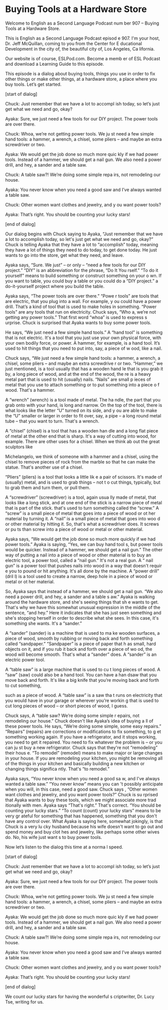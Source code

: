 # Buying Tools at a Hardware Store

Welcome to English as a Second Language Podcast num ber 907 – Buying Tools at a Hardware Store.  

This is English as a Second Language Podcast episod e 907. I'm your host, Dr. Jeff McQuillan, coming to you from the Center for E ducational Development in the city of, the beautiful city of, Los Angeles, Ca lifornia.  

Our website is of course, ESLPod.com. Become a memb er of ESL Podcast and download a Learning Guide to this episode.  

This episode is a dialog about buying tools, things  you use in order to fix other things or make other things, at a hardware store, a  place where you buy tools. Let’s get started.  

[start of dialog] 

Chuck:  Just remember that we have a lot to accompl ish today, so let’s just get what we need and go, okay? 

Ayaka:  Sure, we just need a few tools for our DIY project.  The power tools are over there. 

Chuck:  Whoa, we’re not getting power tools.  We ju st need a few simple hand tools:  a hammer, a wrench, a chisel, some pliers –  and maybe an extra screwdriver or two. 

Ayaka:  We would get the job done so much more quic kly if we had power tools. Instead of a hammer, we should get a nail gun.  We also need a power drill, and hey, a sander and a table saw. 

Chuck:  A table saw?!  We’re doing some simple repa irs, not remodeling our house. 

Ayaka:  You never know when you need a good saw and  I’ve always wanted a table saw.   

Chuck:  Other women want clothes and jewelry, and y ou want power tools? 

Ayaka:  That’s right.  You should be counting your lucky stars! 

[end of dialog] 

Our dialog begins with Chuck saying to Ayaka, “Just  remember that we have a lot to accomplish today, so let's just get what we need and go, okay?” Chuck is telling Ayaka that they have a lot to “accomplish” today, meaning they have a lot of things they need to do today, to get done today.  He just wants to go into the store, get what they need, and leave.  

Ayaka says, “Sure. We just” – or only – “need a few  tools for our DIY project.” “DIY” is an abbreviation for the phrase, “Do It You rself.” “To do it yourself” means to build something or construct something on your o wn. If you want to table, you could buy a table or you could do a “DIY project.” a do-it-yourself project where you build the table.  

Ayaka says, “The power tools are over there.” “Powe r tools” are tools that are electric, that you plug into a wall. For example, y ou could have a power drill. That’s a kind of tool that is used to make holes in  something. “Power tools” are any tools that run on electricity. Chuck says, “Who a, we’re not getting any power tools.” That first word “whoa” is used to express s urprise. Chuck is surprised that Ayaka wants to buy some power tools.  

He says, “We just need a few simple hand tools.” A “hand tool” is something that is not electric. It's a tool that you just use your  own physical force, with your own bodily force, or power. A hammer, for example, is a  hand tool. It’s used to hit things that you need to put into, say, a piece of w ood, like a nail.  

Chuck says, “We just need a few simple hand tools: a hammer, a wrench, a chisel, some pliers – and maybe an extra screwdrive r or two. “Hammer,” we just mentioned, is a tool usually that has a wooden hand le that is you grab it by, a long piece of wood, and at the end of the wood, the re is a heavy metal part that is used to hit (usually) nails. “Nails” are small p ieces of metal that you use to attach something or to put something into a piece o f wood. That's a hammer.  

A “wrench” (wrench) is a tool made of metal. The ha ndle, the part that you grab onto with your hand, is long and narrow. On the top  of the tool, there is what looks like the letter “U” turned on its side, and y ou are able to make the “U” smaller or larger in order to fit over, say, a pipe  – a long round metal tube – that you want to turn. That's a wrench.  

A “chisel” (chisel) is a tool that has a wooden han dle and a long flat piece of metal at the other end that is sharp. It's a way of  cutting into wood, for example. There are other uses for a chisel. When we think ab out the great sculptors like  

Michelangelo, we think of someone with a hammer and  a chisel, using the chisel to remove pieces of rock from the marble so that he  can make the statue. That's another use of a chisel.  

“Pliers” (pliers) is a tool that looks a little lik e a pair of scissors. It's made of (usually) metal, and is used to grab things – not t o cut things, typically, but to grab them and turn them, or pull them.  

A “screwdriver” (screwdriver) is a tool, again usua lly made of metal, that looks like a long stick, and at one end of the stick is a  narrow piece of metal that is part of the stick. that's used to turn something called the “screw.” A “screw” is a small piece of metal that goes into a piece of wood or ot her material by turning  it. A “nail” is a small piece of metal that goes into woo d or other material by hitting  it. So, that's what a screwdriver does. It screws or pu ts than screw into a piece of wood or metal or other material.  

Ayaka says, “We would get the job done so much more  quickly if we had power tools.” Ayaka is saying, “Yes, we can buy hand tool s, but power tools would be quicker. Instead of a hammer, we should get a nail gun.” The other way of putting a nail into a piece of wood or other material is to  buy an electric tool, a power tool, called a “nail gun.” It's not a real gun. A “ nail gun” is a power tool that pushes nails into wood in a way that doesn't requir e you to pound or hit anything. It's all done by the machine. A “power drill” (dril l) is a tool used to create a narrow, deep hole in a piece of wood or metal or ot her material.  

So, Ayaka says that instead of a hammer, we should get a nail gun. “We also need a power drill, and hey, a sander and a table s aw.” Ayaka is walking around the hardware store, and she's seeing things that sh e wants to get. That's why we have this somewhat unusual expression in the middle  of the sentence, “and hey.” Here it indicates that she has just seen something and she's stopping herself in order to describe what she sees. In this case, it's  something she wants. It's a “sander.”  

A “sander” (sander) is a machine that is used to ma ke wooden surfaces, a piece of wood, smooth by rubbing or moving back and forth  something called “sandpaper.” “Sandpaper” is a piece of paper that h as small, hard objects on it, and if you rub it back and forth over a piece of wo od, the wood will become smooth. That's what a “sander” does. A “sander” is an electric power tool.  

A “table saw” is a large machine that is used to cu t long pieces of wood. A “saw” (saw) could also be a hand tool. You can have a han dsaw that you move back and forth. It's like a big knife that you’re moving  back and forth to cut something,  

such as a piece of wood. A “table saw” is a saw tha t runs on electricity that you would have in your garage or wherever you’re workin g that is used to cut long pieces of wood – or short pieces of wood, I guess. 

Chuck says, A “table saw? We’re doing some simple r epairs, not remodeling our house.” Chuck doesn't like Ayaka’s idea of buying a ll of these power tools. He says, “We’re doing some simple, some easy repairs.”  “Repairs” (repairs) are corrections or modifications to fix something, to g et something working again. If you have a refrigerator, and it stops working, you need to get it repaired. You need to fix whatever the problem is – or you can ju st buy a new refrigerator. Chuck says that they're not “remodeling” their hous e. “To remodel” (remodel) means to make major or large changes in your house.  If you are remodeling your kitchen, you might be removing all of the things in  your kitchen and basically building a new kitchen or changing things significa ntly. That's “to remodel.”  

Ayaka says, “You never know when you need a good sa w, and I've always wanted a table saw.” “You never know” means you can 't possibly anticipate when you will, in this case, need a good saw. Chuck says , “Other women want clothes and jewelry, and you want power tools?” Chuck is su rprised that Ayaka wants to buy these tools, which we might associate more trad itionally with men. Ayaka says “That's right.” That's correct. “You should be  counting your lucky stars.” “To count (count) your lucky stars” means to be very gr ateful for something that has happened, something that you don't have any control  over. What Ayaka is saying here, somewhat jokingly, is that Chuck is a very lu cky husband because his wife doesn't want to go out and spend money and buy clot hes and jewelry, like perhaps some other wives do. No, his wife just want s to buy power tools. 

Now let’s listen to the dialog this time at a norma l speed. 

[start of dialog] 

Chuck:  Just remember that we have a lot to accompl ish today, so let’s just get what we need and go, okay? 

Ayaka:  Sure, we just need a few tools for our DIY project.  The power tools are over there. 

Chuck:  Whoa, we’re not getting power tools.  We ju st need a few simple hand tools:  a hammer, a wrench, a chisel, some pliers –  and maybe an extra screwdriver or two. 

Ayaka:  We would get the job done so much more quic kly if we had power tools. Instead of a hammer, we should get a nail gun.  We also need a power drill, and hey, a sander and a table saw. 

Chuck:  A table saw?!  We’re doing some simple repa irs, not remodeling our house. 

Ayaka:  You never know when you need a good saw and  I’ve always wanted a table saw.   

Chuck:  Other women want clothes and jewelry, and y ou want power tools? 

Ayaka:  That’s right.  You should be counting your lucky stars! 

[end of dialog] 

We count our lucky stars for having the wonderful s criptwriter, Dr. Lucy Tse, writing for us. 

